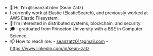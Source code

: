 - 👋 Hi, I’m @seanzatzdev (Sean Zatz)
- I currently work at Elastic (ElasticSearch), and previously worked at AWS Elastic Filesystem.
- 👀 I’m interested in distributed systems, blockchain, and security
- 🎓 I graduated from Princeton University with a BSE in Computer Science.
- 📫 How to reach me: 
      -  seanzatz01@gmail.com
      -  https://www.linkedin.com/in/sean-zatz


